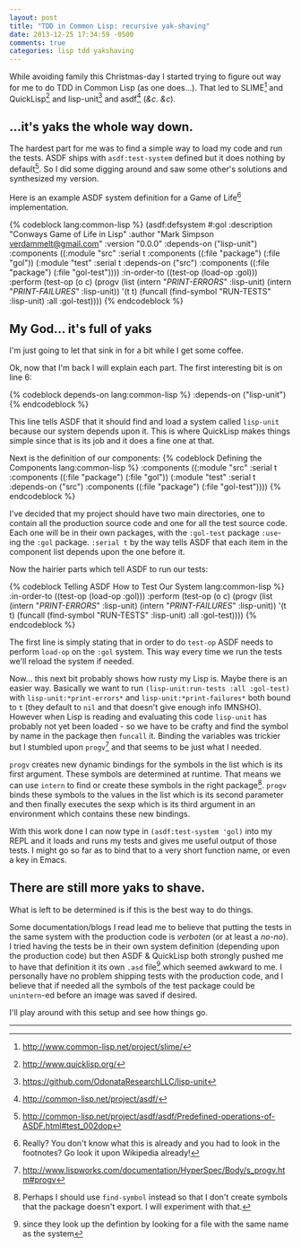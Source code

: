 ```yaml
---
layout: post
title: "TDD in Common Lisp: recursive yak-shaving"
date: 2013-12-25 17:34:59 -0500
comments: true
categories: lisp tdd yakshaving
---
```


While avoiding family this Christmas-day I started trying to figure out way
for me to do TDD in Common Lisp (as one does...). That led to SLIME[^1] and
    QuickLisp[^2] and lisp-unit[^3] and asdf[^4] (*&c. &c*).

## ...it's yaks the whole way down.

The hardest part for me was to find a simple way to load my code and run the
tests. ASDF ships with `asdf:test-system` defined but it does nothing by
default[^5]. So I did some digging around and saw some other's solutions and
synthesized my version.

Here is an example ASDF system definition for a Game of Life[^6]
implementation.

{% codeblock lang:common-lisp %}
(asdf:defsystem #:gol
  :description "Conways Game of Life in Lisp"
  :author "Mark Simpson <verdammelt@gmail.com>"
  :version "0.0.0"
  :depends-on ("lisp-unit")
  :components ((:module "src"
			:serial t
			:components ((:file "package")
				     (:file "gol"))
                (:module "test"
			:serial t
            :depends-on ("src")
			:components ((:file "package")
				     (:file "gol-test"))))
  :in-order-to ((test-op (load-op :gol)))
  :perform (test-op (o c) 
		    (progv
			(list (intern "*PRINT-ERRORS*" :lisp-unit)
			      (intern "*PRINT-FAILURES*" :lisp-unit))
			'(t t)
		      (funcall (find-symbol "RUN-TESTS" :lisp-unit) 
			       :all :gol-test))))
{% endcodeblock %}

## My God... it's full of yaks

I'm just going to let that sink in for a bit while I get some coffee.

Ok, now that I'm back I will explain each part. The first interesting bit is
on line 6:

{% codeblock depends-on lang:common-lisp %}
  :depends-on ("lisp-unit")
{% endcodeblock %}

This line tells ASDF that it should find and load a system called `lisp-unit`
because our system depends upon it. This is where QuickLisp makes things
simple since that is its job and it does a fine one at that.

Next is the definition of our components:
{% codeblock Defining the Components lang:common-lisp %}
  :components ((:module "src"
			:serial t
			:components ((:file "package")
				     (:file "gol"))
                (:module "test"
			:serial t
            :depends-on ("src")
			:components ((:file "package")
				     (:file "gol-test"))))
{% endcodeblock %}

I've decided that my project should have two main directories, one to contain
all the production source code and one for all the test source code. Each one
will be in their own packages, with the `:gol-test` package `:use`-ing the
`:gol` package. `:serial t` by the way tells ASDF that each item in the
component list depends upon the one before it.

Now the hairier parts which tell ASDF to run our tests:

{% codeblock Telling ASDF How to Test Our System lang:common-lisp %}
  :in-order-to ((test-op (load-op :gol)))
  :perform (test-op (o c) 
		    (progv
			(list (intern "*PRINT-ERRORS*" :lisp-unit)
			      (intern "*PRINT-FAILURES*" :lisp-unit))
			'(t t)
		      (funcall (find-symbol "RUN-TESTS" :lisp-unit) 
			       :all :gol-test))))
{% endcodeblock %}

The first line is simply stating that in order to do `test-op` ASDF needs to
perform `load-op` on the `:gol` system. This way every time we run the tests
we'll reload the system if needed.

Now... this next bit probably shows how rusty my Lisp is. Maybe there is an
easier way. Basically we want to run `(lisp-unit:run-tests :all :gol-test)`
with `lisp-unit:*print-errors*` and `lisp-unit:*print-failures*` both bound to
`t` (they default to `nil` and that doesn't give enough info IMNSHO). However
when Lisp is reading and evaluating this code `lisp-unit` has probably not yet
been loaded - so we have to be crafty and find the symbol by name in the
package then `funcall` it. Binding the variables was trickier but I stumbled
upon `progv`[^7] and that seems to be just what I needed.

`progv` creates new dynamic bindings for the symbols in the list which is its
first argument. These symbols are determined at runtime. That means we can use
`intern` to find or create these symbols in the right package[^8]. `progv`
binds these symbols to the values in the list which is its second parameter
and then finally executes the sexp which is its third argument in an
environment which contains these new bindings.

With this work done I can now type in `(asdf:test-system 'gol)` into my REPL
and it loads and runs my tests and gives me useful output of those tests. I
might go so far as to bind that to a very short function name, or even a key
in Emacs.

## There are still more yaks to shave.

What is left to be determined is if this is the best way to do things. 

Some documentation/blogs I read lead me to believe that putting the tests in
the same system with the production code is *verboten* (or at least a
*no-no*). I tried having the tests be in their own system definition
(depending upon the production code) but then ASDF & QuickLisp both strongly
pushed me to have that definition it its own `.asd` file[^9] which seemed
awkward to me. I personally have no problem shipping tests with the production
code, and I believe that if needed all the symbols of the test package could
be `unintern`-ed before an image was saved if desired.

I'll play around with this setup and see how things go.

--- 
[^1]: http://www.common-lisp.net/project/slime/

[^2]: http://www.quicklisp.org/

[^3]: https://github.com/OdonataResearchLLC/lisp-unit

[^4]: http://common-lisp.net/project/asdf/

[^5]: http://common-lisp.net/project/asdf/asdf/Predefined-operations-of-ASDF.html#test_002dop

[^6]: Really? You don't know what this is already and you had to look in the 
    footnotes? Go look it upon Wikipedia already!

[^7]: http://www.lispworks.com/documentation/HyperSpec/Body/s_progv.htm#progv

[^8]: Perhaps I should use `find-symbol` instead so that I don't create
    symbols that the package doesn't export. I will experiment with that.

[^9]: since they look up the defintion by looking for a file with the same
    name as the system

